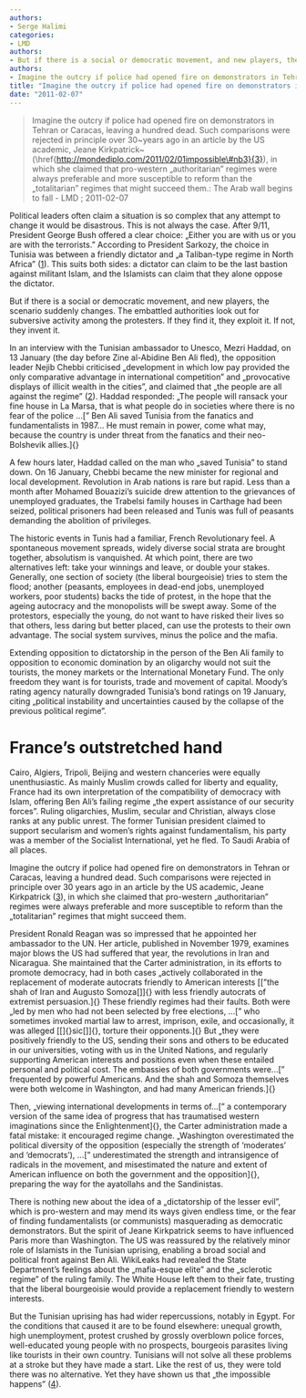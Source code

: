 ```yaml
---
authors: 
- Serge Halimi
categories: 
- LMD
authors: 
- But if there is a social or democratic movement, and new players, the scenario suddenly changes. The embattled authorities look out for subversive activity among the protesters. If they find it, they exploit it. If not, they invent it.
authors: 
- Imagine the outcry if police had opened fire on demonstrators in Tehran or Caracas, leaving a hundred dead. Such comparisons were rejected in principle over 30~years ago in an article by the US academic, Jeane Kirkpatrick~(\href{http://mondediplo.com/2011/02/01impossible\#nb3}{3}), in which she claimed that pro-western „authoritarian” regimes were always preferable and more susceptible to reform than the „totalitarian” regimes that might succeed them.
title: "Imagine the outcry if police had opened fire on demonstrators in Tehran or Caracas, leaving a hundred dead. Such comparisons were rejected in principle over 30~years ago in an article by the US academic, Jeane Kirkpatrick~(\href{http://mondediplo.com/2011/02/01impossible\#nb3}{3}), in which she claimed that pro-western „authoritarian” regimes were always preferable and more susceptible to reform than the „totalitarian” regimes that might succeed them.:The Arab wall begins to fall"
date: "2011-02-07"
---
```

> Imagine the outcry if police had opened fire on demonstrators in Tehran or Caracas, leaving a hundred dead. Such comparisons were rejected in principle over 30~years ago in an article by the US academic, Jeane Kirkpatrick~(\href{http://mondediplo.com/2011/02/01impossible\#nb3}{3}), in which she claimed that pro-western „authoritarian” regimes were always preferable and more susceptible to reform than the „totalitarian” regimes that might succeed them.: The Arab wall begins to fall - LMD ; 2011-02-07

Political leaders often claim a situation is so complex that any attempt to change it would be disastrous. This is not always the case. After 9/11, President George Bush offered a clear choice: „Either you are with us or you are with the terrorists.” According to President Sarkozy, the choice in Tunisia was between a friendly dictator and „a Taliban-type regime in North Africa” ([1](http://mondediplo.com/2011/02/01impossible#nb1)). This suits both sides: a dictator can claim to be the last bastion against militant Islam, and the Islamists can claim that they alone oppose the dictator.

But if there is a social or democratic movement, and new players, the scenario suddenly changes. The embattled authorities look out for subversive activity among the protesters. If they find it, they exploit it. If not, they invent it.

In an interview with the Tunisian ambassador to Unesco, Mezri Haddad, on 13 January (the day before Zine al-Abidine Ben Ali fled), the opposition leader Nejib Chebbi criticised „development in which low pay provided the only comparative advantage in international competition” and „provocative displays of illicit wealth in the cities”, and claimed that „the people are all against the regime” ([2](http://mondediplo.com/2011/02/01impossible#nb2)). Haddad responded: „The people will ransack your fine house in La Marsa, that is what people do in societies where there is no fear of the police ...[” Ben Ali saved Tunisia from the fanatics and fundamentalists in 1987... He must remain in power, come what may, because the country is under threat from the fanatics and their neo-Bolshevik allies.]{}

A few hours later, Haddad called on the man who „saved Tunisia” to stand down. On 16 January, Chebbi became the new minister for regional and local development. Revolution in Arab nations is rare but rapid. Less than a month after Mohamed Bouazizi’s suicide drew attention to the grievances of unemployed graduates, the Trabelsi family houses in Carthage had been seized, political prisoners had been released and Tunis was full of peasants demanding the abolition of privileges.

The historic events in Tunis had a familiar, French Revolutionary feel. A spontaneous movement spreads, widely diverse social strata are brought together, absolutism is vanquished. At which point, there are two alternatives left: take your winnings and leave, or double your stakes. Generally, one section of society (the liberal bourgeoisie) tries to stem the flood; another (peasants, employees in dead-end jobs, unemployed workers, poor students) backs the tide of protest, in the hope that the ageing autocracy and the monopolists will be swept away. Some of the protestors, especially the young, do not want to have risked their lives so that others, less daring but better placed, can use the protests to their own advantage. The social system survives, minus the police and the mafia.

Extending opposition to dictatorship in the person of the Ben Ali family to opposition to economic domination by an oligarchy would not suit the tourists, the money markets or the International Monetary Fund. The only freedom they want is for tourists, trade and movement of capital. Moody’s rating agency naturally downgraded Tunisia’s bond ratings on 19 January, citing „political instability and uncertainties caused by the collapse of the previous political regime”.

France’s outstretched hand
==========================

Cairo, Algiers, Tripoli, Beijing and western chanceries were equally unenthusiastic. As mainly Muslim crowds called for liberty and equality, France had its own interpretation of the compatibility of democracy with Islam, offering Ben Ali’s failing regime „the expert assistance of our security forces”. Ruling oligarchies, Muslim, secular and Christian, always close ranks at any public unrest. The former Tunisian president claimed to support secularism and women’s rights against fundamentalism, his party was a member of the Socialist International, yet he fled. To Saudi Arabia of all places.

Imagine the outcry if police had opened fire on demonstrators in Tehran or Caracas, leaving a hundred dead. Such comparisons were rejected in principle over 30 years ago in an article by the US academic, Jeane Kirkpatrick ([3](http://mondediplo.com/2011/02/01impossible#nb3)), in which she claimed that pro-western „authoritarian” regimes were always preferable and more susceptible to reform than the „totalitarian” regimes that might succeed them.

President Ronald Reagan was so impressed that he appointed her ambassador to the UN. Her article, published in November 1979, examines major blows the US had suffered that year, the revolutions in Iran and Nicaragua. She maintained that the Carter administration, in its efforts to promote democracy, had in both cases „actively collaborated in the replacement of moderate autocrats friendly to American interests [\[”the shah of Iran and Augusto Somoza[\]]{} with less friendly autocrats of extremist persuasion.]{} These friendly regimes had their faults. Both were „led by men who had not been selected by free elections, ...[” who sometimes invoked martial law to arrest, imprison, exile, and occasionally, it was alleged [\[]{}sic[\]]{}, torture their opponents.]{} But „they were positively friendly to the US, sending their sons and others to be educated in our universities, voting with us in the United Nations, and regularly supporting American interests and positions even when these entailed personal and political cost. The embassies of both governments were...[” frequented by powerful Americans. And the shah and Somoza themselves were both welcome in Washington, and had many American friends.]{}

Then, „viewing international developments in terms of...[” a contemporary version of the same idea of progress that has traumatised western imaginations since the Enlightenment]{}, the Carter administration made a fatal mistake: it encouraged regime change. „Washington overestimated the political diversity of the opposition (especially the strength of ‘moderates’ and ‘democrats’), ...[” underestimated the strength and intransigence of radicals in the movement, and misestimated the nature and extent of American influence on both the government and the opposition]{}, preparing the way for the ayatollahs and the Sandinistas.

There is nothing new about the idea of a „dictatorship of the lesser evil”, which is pro-western and may mend its ways given endless time, or the fear of finding fundamentalists (or communists) masquerading as democratic demonstrators. But the spirit of Jeane Kirkpatrick seems to have influenced Paris more than Washington. The US was reassured by the relatively minor role of Islamists in the Tunisian uprising, enabling a broad social and political front against Ben Ali. WikiLeaks had revealed the State Department’s feelings about the „mafia-esque elite” and the „sclerotic regime” of the ruling family. The White House left them to their fate, trusting that the liberal bourgeoisie would provide a replacement friendly to western interests.

But the Tunisian uprising has had wider repercussions, notably in Egypt. For the conditions that caused it are to be found elsewhere: unequal growth, high unemployment, protest crushed by grossly overblown police forces, well-educated young people with no prospects, bourgeois parasites living like tourists in their own country. Tunisians will not solve all these problems at a stroke but they have made a start. Like the rest of us, they were told there was no alternative. Yet they have shown us that „the impossible happens” ([4](http://mondediplo.com/2011/02/01impossible#nb4)).
